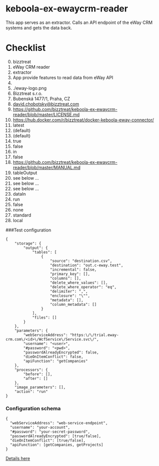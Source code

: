 # keboola-ex-ewaycrm-reader
This app serves as an extractor. Calls an API endpoint of the eWay CRM systems and gets the data back.

# Checklist

0.   bizztreat
1.   eWay CRM reader
2.   extractor
3.   App provide features to read data from eWay API
4.   
5.   ./eway-logo.png
6.   Bizztreat s.r.o.
7.   Bubenská 1477/1, Praha, CZ
8.   david.chobotsky@bizztreat.com
9.   https://github.com/bizztreat/keboola-ex-ewaycrm-reader/blob/master/LICENSE.md
10.  https://hub.docker.com/r/bizztreat/docker-keboola-eway-connector/
11.  latest
12.  (default)
13.  (default)
16.  true
17.  false
18.  in
19.  false
20.  https://github.com/bizztreat/keboola-ex-ewaycrm-reader/blob/master/MANUAL.md
21.  tableOutput
22.  see below ...
23.  see below ...
24.  see below ...
25.  dataIn
26.  run
27.  false
28.  none
29.  standard
30.  local

###Test configuration
```
{
    "storage": {
        "output": {
            "tables": [
                {
                    "source": "destination.csv",
                    "destination": "out.c-eway.test",
                    "incremental": false,
                    "primary_key": [],
                    "columns": [],
                    "delete_where_values": [],
                    "delete_where_operator": "eq",
                    "delimiter": ",",
                    "enclosure": "\"",
                    "metadata": [],
                    "column_metadata": []
                }
            ],
            "files": []
        }
    },
    "parameters": {
        "webServiceAddress": "https:\/\/trial.eway-crm.com\/<id>\/WcfService\/Service.svc\/",
        "username": "<user>",
        "#password": "<pwd>",
        "passwordAlreadyEncrypted": false,
        "dieOnItemConflict": false,
        "apiFunction": "getCompanies"
    },
    "processors": {
        "before": [],
        "after": []
    },
    "image_parameters": [],
    "action": "run"
}
```

### Configuration schema
```
{
  "webServiceAddress": "web-service-endpoint",
  "username": "your-account",
  "#password": "your-secret-password",
  "passwordAlreadyEncrypted": [true/false],
  "dieOnItemConflict": [true/false],
  "apiFunction": [getCompanies, getProjects]
}
```
[Details here](https://github.com/bizztreat/keboola-ex-ewaycrm-reader/blob/master/MANUAL.md)